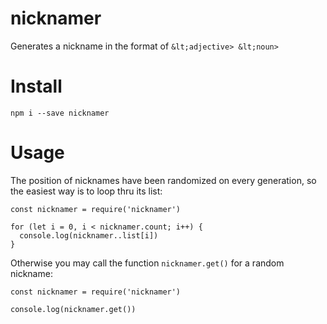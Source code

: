 # nicknamer
Generates a nickname in the format of `&lt;adjective> &lt;noun>`

# Install

```
npm i --save nicknamer
```

# Usage

The position of nicknames have been randomized on every generation, so the easiest way is to loop thru its list:

```
const nicknamer = require('nicknamer')

for (let i = 0, i < nicknamer.count; i++) {
  console.log(nicknamer..list[i])
}
```

Otherwise you may call the function `nicknamer.get()` for a random nickname:

```
const nicknamer = require('nicknamer')

console.log(nicknamer.get())
```
